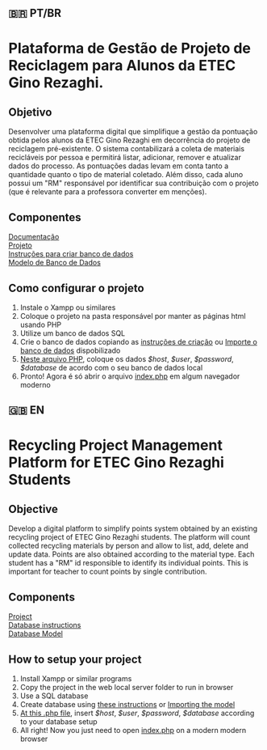 <h2>🇧🇷 PT/BR</h2>
<h1>Plataforma de Gestão de Projeto de Reciclagem para Alunos da ETEC Gino Rezaghi.</h1>
<h2>Objetivo</h2>
<p>Desenvolver uma plataforma digital que simplifique a gestão da pontuação obtida pelos 
alunos da ETEC Gino Rezaghi em decorrência do projeto de reciclagem pré-existente. O 
sistema contabilizará a coleta de materiais recicláveis por pessoa e permitirá listar, 
adicionar, remover e atualizar dados do processo. As pontuações dadas levam em conta 
tanto a quantidade quanto o tipo de material coletado. Além disso, cada aluno possui um "RM" responsável por identificar sua contribuição com o projeto (que é relevante para a professora converter em menções).</p>
<h2>Componentes</h2>
<a href="./backlog/project-declaration.pdf">Documentação</a> <br>
<a href="./code">Projeto</a> <br>
<a href="./database/database-instructions.txt">Instruções para criar banco de dados</a> <br>
<a href="./database/model/">Modelo de Banco de Dados</a> <br>

<h2>Como configurar o projeto</h2>
<ol>
  <li>Instale o Xampp ou similares</li>
  <li>Coloque o projeto na pasta responsável por manter as páginas html usando PHP</li>
  <li>Utilize um banco de dados SQL</li>
  <li>Crie o banco de dados copiando as <a href="/database/database-instructions.txt">instruções de criação</a> ou <a href="./database/model/">Importe o banco de dados</a> dispobilizado</li>
  <li><a href="./code/database-connection.php">Neste arquivo PHP</a>, coloque os dados <i>$host</i>, <i>$user</i>, <i>$password</i>, <i>$database</i> de acordo com o seu banco de dados local</li>
  <li>Pronto! Agora é só abrir o arquivo <a href="./code/index.php">index.php</a> em algum navegador moderno</li>  
</ol>

<h2>🇬🇧 EN</h2>
<h1>Recycling Project Management Platform for ETEC Gino Rezaghi Students</h1>
<h2>Objective</h2>
<p>Develop a digital platform to simplify points system obtained by an existing recycling project of ETEC Gino Rezaghi students. The platform will count collected recycling materials by person and allow to list, add, delete and update data. Points are also obtained according to the material type. Each student has a "RM" id responsible to identify its individual points. This is important for teacher to count points by single contribution.</p>
<h2>Components</h2>
<a href="./code">Project</a> <br>
<a href="./database/database-instructions.txt">Database instructions</a> <br>
<a href="./database/model/">Database Model</a> <br>

<h2>How to setup your project</h2>
<ol>
  <li>Install Xampp or similar programs</li>
  <li>Copy the project in the web local server folder to run in browser</li>
  <li>Use a SQL database</li>
  <li>Create database using <a href="/database/database-instructions.txt">these instructions</a> or <a href="./database/model/">Importing the model</a> </li>
  <li><a href="./code/database-connection.php">At this .php file</a>, insert <i>$host</i>, <i>$user</i>, <i>$password</i>, <i>$database</i> according to your database setup</li>
  <li>All right! Now you just need to open <a href="./code/index.php">index.php</a> on a modern modern browser</li>  
</ol>